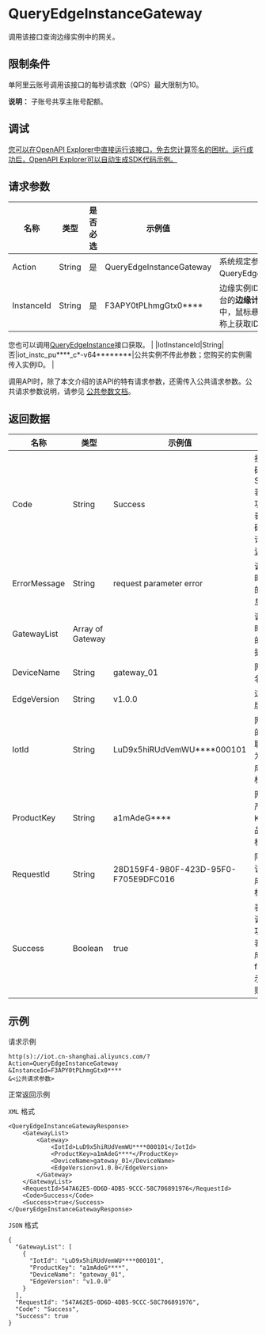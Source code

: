 # QueryEdgeInstanceGateway

调用该接口查询边缘实例中的网关。

## 限制条件

单阿里云账号调用该接口的每秒请求数（QPS）最大限制为10。

**说明：** 子账号共享主账号配额。

## 调试

[您可以在OpenAPI Explorer中直接运行该接口，免去您计算签名的困扰。运行成功后，OpenAPI Explorer可以自动生成SDK代码示例。](https://api.aliyun.com/#product=Iot&api=QueryEdgeInstanceGateway&type=RPC&version=2018-01-20)

## 请求参数

|名称|类型|是否必选|示例值|描述|
|--|--|----|---|--|
|Action|String|是|QueryEdgeInstanceGateway|系统规定参数。取值：QueryEdgeInstanceGateway。 |
|InstanceId|String|是|F3APY0tPLhmgGtx0\*\*\*\*|边缘实例ID。在物联网平台控制台的**边缘计算** \> **边缘实例**页面中，鼠标悬浮在目标边缘实例名称上获取ID。

 您也可以调用[QueryEdgeInstance](~~135214~~)接口获取。 |
|IotInstanceId|String|否|iot\_instc\_pu\*\*\*\*\_c\*-v64\*\*\*\*\*\*\*\*|公共实例不传此参数；您购买的实例需传入实例ID。 |

调用API时，除了本文介绍的该API的特有请求参数，还需传入公共请求参数。公共请求参数说明，请参见 [公共参数文档](~~30561~~)。

## 返回数据

|名称|类型|示例值|描述|
|--|--|---|--|
|Code|String|Success|接口返回码。Success表示成功，其它表示错误码。详情请参见[错误码](~~135200~~)。 |
|ErrorMessage|String|request parameter error|调用失败时，返回的出错信息。 |
|GatewayList|Array of Gateway| |调用成功时，返回的网关数据。 |
|DeviceName|String|gateway\_01|网关设备名称。 |
|EdgeVersion|String|v1.0.0|边缘服务版本号。 |
|IotId|String|LuD9x5hiRUdVemWU\*\*\*\*000101|网关设备的ID，物联网平台为设备生成的唯一标识符。 |
|ProductKey|String|a1mAdeG\*\*\*\*|网关所属产品的Key，产品的唯一标识符。 |
|RequestId|String|28D159F4-980F-423D-95F0-F705E9DFC016|阿里云为该请求生成的唯一标识符。 |
|Success|Boolean|true|表示是否调用成功。true表示调用成功，false表示调用失败。 |

## 示例

请求示例

```
http(s)://iot.cn-shanghai.aliyuncs.com/?Action=QueryEdgeInstanceGateway
&InstanceId=F3APY0tPLhmgGtx0****
&<公共请求参数>
```

正常返回示例

`XML` 格式

```
<QueryEdgeInstanceGatewayResponse>
    <GatewayList>
        <Gateway>
            <IotId>LuD9x5hiRUdVemWU****000101</IotId>
            <ProductKey>a1mAdeG****</ProductKey>
            <DeviceName>gateway_01</DeviceName>
            <EdgeVersion>v1.0.0</EdgeVersion>
        </Gateway>
    </GatewayList>
    <RequestId>547A62E5-0D6D-4DB5-9CCC-58C706891976</RequestId>
    <Code>Success</Code>
    <Success>true</Success>
</QueryEdgeInstanceGatewayResponse>
```

`JSON` 格式

```
{
  "GatewayList": [
    {
      "IotId": "LuD9x5hiRUdVemWU****000101",
      "ProductKey": "a1mAdeG****",
      "DeviceName": "gateway_01",
      "EdgeVersion": "v1.0.0"
    }
  ],
  "RequestId": "547A62E5-0D6D-4DB5-9CCC-58C706891976",
  "Code": "Success",
  "Success": true
}
```

